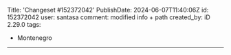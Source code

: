 Title: 'Changeset #152372042'
PublishDate: 2024-06-07T11:40:06Z
id: 152372042
user: santasa
comment: modified info + path
created_by: iD 2.29.0
tags:
- Montenegro

---
